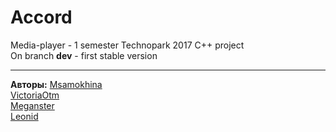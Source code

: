 # Accord
Media-player - 1 semester Technopark 2017 C++ project
<br/>
On branch **dev** - first stable version
***
**Авторы:**
[Msamokhina](https://github.com/msamokhina)<br/>
[VictoriaOtm](https://github.com/VictoriaOtm)<br/>
[Meganster](https://github.com/Meganster)<br/>
[Leonid](https://github.com/PihPuhDevelopment)<br/>
